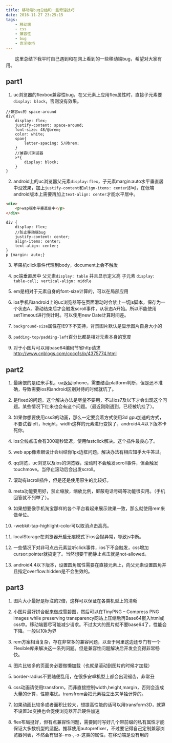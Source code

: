```yaml
---
title: 移动端bug总结和一些奇淫技巧
date: 2016-11-27 23:25:15
tags:
    - 移动端
    - css
    - 兼容性
    - bug
    - 奇淫技巧
---
```


&emsp;&emsp;这里总结下我平时自己遇到和在网上看到的一些移动端bug，希望对大家有用。

## part1
1.  uc浏览器的flexbox兼容性bug，在父元素上应用flex属性时，直接子元素要`display: block`，否则没有效果。
``` less
//兼容uc的 space-around
div{
    display: flex;
    justify-content: space-around;
    font-size: 48/@brem;
    color: white;
    span{
        letter-spacing: 5/@brem;
    }
    //兼容UC浏览器
    >*{
        display: block;
    }
}
```

<!-- more -->

2.  android上的uc浏览器父元素`display:flex`，子元素margin:auto水平垂直居中没效果，加上`justify-content`和`align-items: center`即可，在低端android版本上需要再加上`text-align: center`才能水平居中。

``` html
<div>
    <p>wap端水平垂直居中</p>
</div>
```

``` less
div {
    display: flex; 
    //防止移动端bug
    justify-content: center;
    align-items: center;
    text-align: center;
}
p {margin: auto;}
```

3. 苹果机click事件代理到body，document上会不触发 

4. pc端垂直居中
父元素`display: table` 并且显示定义高
子元素 `display: table-cell; vertical-align: middle`

5. em是相对于元素自身的font-size计算的，可以在局部应用

6. ios手机和android上的uc浏览器等在页面滑动时会禁止一切js脚本，保存为一个状态A，滑动结束后才会触发scroll事件，从状态A开始。所以不能使用setTimeout进行倒计时。可以使用new Date计算时间差。

7. `background-size`属性在IE9下不支持，背景图片默认是显示图片自身大小的

8. `padding-top/padding-left`百分比都是相对元素本身的宽度

9. 对于小图片可以用base64编码节省http请求
http://www.cnblogs.com/coco1s/p/4375774.html

## part2
1. 最痛恨的是红米手机，ua返回iphone，需要结合platform判断，但是还不准确，导致需要ios和android区别对待的时候就坑了。

2. 是fixed的问题。这个解决办法是尽量不要用，不过ios7及以下才会出现这个问题。某些情况下红米也会有这个问题。（最近刚刚遇到，已经被坑挂了）。

3. 如果你想要使用css3的动画，那么一定要变着方式使用3d gpu加速的方式，不要试着left，height，width这样的元素进行变换了，android4.4以下版本卡死你。

4. ios全线点击会有300毫秒延迟，使用fastclick解决。这个插件最良心了。

5. web app像素眼设计会纠结你1px边框问题。解决办法有相应知乎大牛答过。

6. qq浏览，uc浏览以及ios的浏览器，滚动时不会触发scroll事件，但会触发touchmove。当停止滚动后会出发scroll。

7. 滚动有iscroll插件，但是还是使用原生的比较好。

8. meta功能要用好，禁止缩放，缩放比例，屏蔽电话号码等功能很实用。（手机回答就不列举了）。

9. 如果想要像手机淘宝那样的各个平台看起来展示效果一致，那么就使用rem来做单位。

10. -webkit-tap-highlight-color可以取消点击高亮。

11. localStorage在浏览器开启无痕模式下ios会抛异常，导致js中断。

12. 一些情况下对非可点击元素监听click事件，ios下不会触发，css增加cursor:pointer就搞定了。当然想要干脆静止点击就是not-allowed。

13. android4.4以下版本，设置圆角属性需要在直接元素上，向父元素设置圆角并且指定overflow:hidden是不会生效的。

## part3
1. 图片大小最好是标注的2倍，这样可以保证在各类机型上的清晰

2. 小图片最好拼合起来做成雪碧图，然后可以在TinyPNG – Compress PNG images while preserving transparency网站上压缩后再Base64嵌入html或css中。移动端要尽可能减少请求。不过太大的图片就不要base64了，性能会下降。一般以10k为界

3. rem方案相当复杂，存在非常多的兼容问题，以至于阿里这边还专门有一个Flexible库来解决这一系列问题。但是兼容性问题解决后开发会变得非常畅快。

4. 图片比较多的页面务必要做懒加载（也就是滚动到图片的时候才加载）

5. border-radius不要随便乱用，在很多安卓机型上都会出现锯齿，非常丑

6. css动画请使用transform，而非直接控制width,height,margin，否则会造成大量的计算，性能堪忧。transfrom会把元素独立出来单独计算的。

7. 如果动画比较多或者面积比较大，想提高性能的话可以用transform3D，就算不设置3d变换也会促使浏览器开启硬件加速

8. flex布局挺好，但有点兼容性问题，需要同时写好几个带前缀的私有属性才能保证大多数机型的适配。推荐使用autoprefixer，不过要记得自己定制兼容浏览器列表，不然会有很多-ms-,-o-这类的属性，在移动端是没有用的 